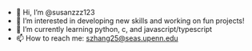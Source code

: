 - 👋 Hi, I’m @susanzzz123
- 👀 I’m interested in developing new skills and working on fun projects!
- 🌱 I’m currently learning python, c, and javascript/typescript
- 📫 How to reach me: szhang25@seas.upenn.edu

<!---
susanzzz123/susanzzz123 is a ✨ special ✨ repository because its `README.md` (this file) appears on your GitHub profile.
You can click the Preview link to take a look at your changes.
--->
